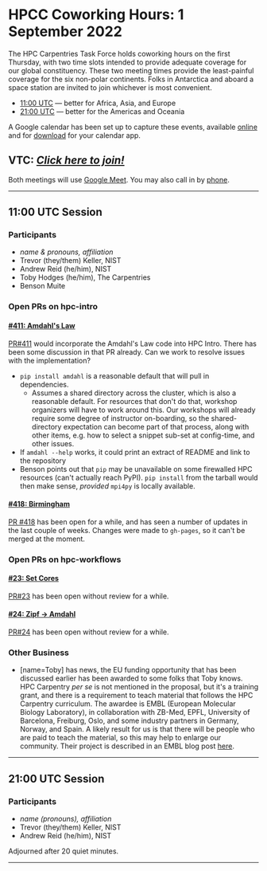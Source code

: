 # HPCC Coworking Hours: 1 September 2022

The HPC Carpentries Task Force holds coworking hours on the first Thursday,
with two time slots intended to provide adequate coverage for our global
constituency. These two meeting times provide the least-painful coverage for
the six non-polar continents. Folks in Antarctica and aboard a space station
are invited to join whichever is most convenient.

- [11:00 UTC][earlier] &mdash; better for Africa, Asia, and Europe
- [21:00 UTC][evening] &mdash; better for the Americas and Oceania

A Google calendar has been set up to capture these events, available
[online][gcal] and for [download][ical] for your calendar app.

## VTC: **_[Click here to join!][meet]_**

Both meetings will use [Google Meet][meet]. You may also call in by [phone].

<!-- Info & Callback links -->

[meet]: https://meet.google.com/gez-aeui-jdx
[phone]: https://tel.meet/gez-aeui-jdx?hs=5
[earlier]:
  https://www.timeanddate.com/worldclock/fixedtime.html?iso=20220901T1100&msg=HPC+Carpentries+Coworking+Hour+1
[evening]:
  https://www.timeanddate.com/worldclock/fixedtime.html?iso=20220901T2100&msg=HPC+Carpentries+Coworking+Hour+2
[last-cowork]: https://codimd.carpentries.org/SNAju8Y5R_aVCbc_pBkbAw?view
[last-coord]: https://codimd.carpentries.org/waNBP4t6QY-miHcateTVZQ?view
[bof-codi]: https://codimd.carpentries.org/9-Y8OaVIT2qpb_P47TR7Lw?view
[minutes]: https://github.com/hpc-carpentry/coordination/tree/main/minutes
[sc21-milestone]: https://github.com/hpc-carpentry/coordination/milestone/1
[sc21-milestone-long]:
  https://github.com/hpc-carpentry/coordination/milestone/2
[carpentrycon]: https://2022.carpentrycon.org

---

## 11:00 UTC Session

### Participants

- _name & pronouns, affiliation_
- Trevor (they/them) Keller, NIST
- Andrew Reid (he/him), NIST
- Toby Hodges (he/him), The Carpentries
- Benson Muite

### Open PRs on hpc-intro

#### [#411: Amdahl's Law](https://github.com/carpentries-incubator/hpc-intro/pull/411)

[PR#411](https://github.com/carpentries-incubator/hpc-intro/pull/411) would
incorporate the Amdahl's Law code into HPC Intro. There has been some
discussion in that PR already. Can we work to resolve issues with the
implementation?

- `pip install amdahl` is a reasonable default that will pull in dependencies.
  - Assumes a shared directory across the cluster, which is also a reasonable
    default. For resources that don't do that, workshop organizers will have to
    work around this. Our workshops will already require some degree of
    instructor on-boarding, so the shared-directory expectation can become part
    of that process, along with other items, e.g. how to select a snippet
    sub-set at config-time, and other issues.
- If `amdahl --help` works, it could print an extract of README and link to the
  repository
- Benson points out that `pip` may be unavailable on some firewalled HPC
  resources (can't actually reach PyPI). `pip install` from the tarball would
  then make sense, _provided_ `mpi4py` is locally available.

#### [#418: Birmingham](https://github.com/carpentries-incubator/hpc-intro/pull/418)

[PR #418](https://github.com/carpentries-incubator/hpc-intro/pull/418) has been
open for a while, and has seen a number of updates in the last couple of weeks.
Changes were made to `gh-pages`, so it can't be merged at the moment.

### Open PRs on hpc-workflows

#### [#23: Set Cores](https://github.com/carpentries-incubator/hpc-workflows/pull/23)

[PR#23](https://github.com/carpentries-incubator/hpc-workflows/pull/23) has
been open without review for a while.

#### [#24: Zipf -> Amdahl](https://github.com/carpentries-incubator/hpc-workflows/pull/24)

[PR#24](https://github.com/carpentries-incubator/hpc-workflows/pull/24) has
been open without review for a while.

### Other Business

- [name=Toby] has news, the EU funding opportunity that has been discussed
  earlier has been awarded to some folks that Toby knows. HPC Carpentry _per_
  _se_ is not mentioned in the proposal, but it's a training grant, and there
  is a requirement to teach material that follows the HPC Carpentry curriculum.
  The awardee is EMBL (European Molecular Biology Laboratory), in collaboration
  with ZB-Med, EPFL, University of Barcelona, Freiburg, Oslo, and some industry
  partners in Germany, Norway, and Spain. A likely result for us is that there
  will be people who are paid to teach the material, so this may help to
  enlarge our community. Their project is described in an EMBL blog post
  [here](https://grp-bio-it.embl-community.io/blog/posts/2022-08-31-bio-nt-funded/).

---

## 21:00 UTC Session

### Participants

- _name (pronouns), affiliation_
- Trevor (they/them) Keller, NIST
- Andrew Reid (he/him), NIST

Adjourned after 20 quiet minutes.

---

<!-- Administrata -->

[gcal]:
  https://calendar.google.com/calendar/?cid=bWp0ZWh0ZmEycmVjZGZtNmZjdGUwMWVhdGNAZ3JvdXAuY2FsZW5kYXIuZ29vZ2xlLmNvbQ
[ical]:
  https://calendar.google.com/calendar/ical/mjtehtfa2recdfm6fcte01eatc%40group.calendar.google.com/public/basic.ics
[minutes]: https://github.com/hpc-carpentry/coordination/tree/main/minutes
[website]: https://github.com/hpc-carpentry/hpc-carpentry.github.io

<!--HPC Carpentry Repositories-->

[coordination]: https://github.com/hpc-carpentry/coordination
[proposals]: https://github.com/hpc-carpentry/coordination/labels/proposal
[hpc-chapel]: https://github.com/hpc-carpentry/hpc-chapel
[hpc-intro]: https://github.com/carpentries-incubator/hpc-intro
[hpc-parallel]: https://github.com/hpc-carpentry/hpc-parallel-novice
[hpc-python]: https://github.com/hpc-carpentry/hpc-python
[hpc-shell]: https://github.com/hpc-carpentry/hpc-shell

<!--HPC Carpentry Issues-->

[coordination-issues]: https://github.com/hpc-carpentry/coordination/issues
[hpc-chapel-issues]: https://github.com/hpc-carpentry/hpc-chapel/issues
[hpc-intro-issues]: https://github.com/carpentries-incubator/hpc-intro/issues
[hpc-parallel-issues]:
  https://github.com/hpc-carpentry/hpc-parallel-novice/issues
[hpc-python-issues]: https://github.com/hpc-carpentry/hpc-python/issues
[hpc-shell-issues]: https://github.com/hpc-carpentry/hpc-shell/issues

<!--Carpentries References-->

[conduct]:
  https://docs.carpentries.org/topic_folders/policies/code-of-conduct.html
[invite]: https://swc-slack-invite.herokuapp.com/
[license]: https://creativecommons.org/licenses/by/4.0/
[slack]: https://swcarpentry.slack.com

